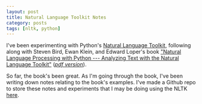 ```yaml
---
layout: post
title: Natural Language Toolkit Notes
category: posts
tags: [nltk, python]
---
```


I've been experimenting with Python's [Natural Language Toolkit](http://nltk.org/), following along with Steven Bird, Ewan Klein, and Edward Loper's book ["Natural Language Processing with Python --- Analyzing Text with the Natural Language Toolkit"](http://nltk.org/book/) (_[pdf version](http://it-ebooks.info/book/261/)_).  

So far, the book's been great.  As I'm going through the book, I've been writing down notes relating to the book's examples.  I've made a Github repo to store these notes and experiments that I may be doing using the NLTK [here](https://github.com/alukach/nltk-experiments).

